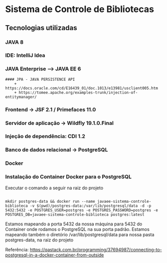 # Sistema de Controle de Bibliotecas 

## Tecnologias utilizadas

### JAVA 8
### IDE: IntelliJ Idea
### JAVA Enterprise --> JAVA EE 6
    #### JPA - JAVA PERSISTENCE API
        + https://docs.oracle.com/cd/E16439_01/doc.1013/e13981/usclient005.htm
        + https://tomee.apache.org/examples-trunk/injection-of-entitymanager/    
### Frontend -> JSF 2.1 / Primefaces 11.0
### Servidor de aplicação -> Wildfly 19.1.0.Final
### Injeção de dependência: CDI 1.2
### Banco de dados relacional -> PostgreSQL 
### Docker


### Instalação do Container Docker para o PostgreSQL

Executar o comando a seguir na raiz do projeto
```shell

mkdir postgres-data && docker run --name javaee-sistema-controle-biblioteca -v $(pwd)/postgres-data:/var/lib/postgresql/data -d -p 5432:5432 -e POSTGRES_USER=postgres -e POSTGRES_PASSWORD=postgres -e POSTGRES_DB=javaee-sistema-controle-biblioteca postgres:latest

```
Estamos mapeando a porta 5432 da nossa máquina para 5432 do Container onde rodamos o PostgreSQL na sua porta padrão.
Estamos mapeando também o diretório /var/lib/postgresql/data para nossa pasta postgres-data, na raiz do projeto

Referência: https://qastack.com.br/programming/37694987/connecting-to-postgresql-in-a-docker-container-from-outside

